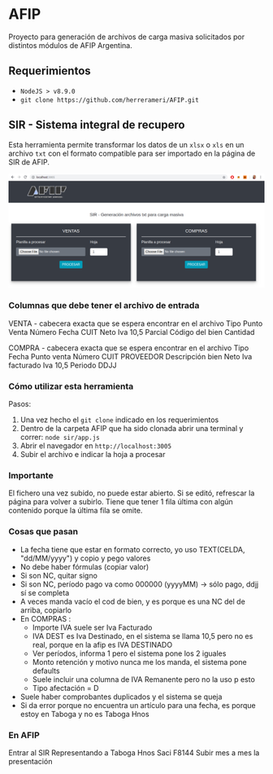 # AFIP
Proyecto para generación de archivos de carga masiva solicitados por distintos módulos de AFIP Argentina.

## Requerimientos
- `NodeJS > v8.9.0`
- `git clone https://github.com/herrerameri/AFIP.git`

## SIR - Sistema integral de recupero
Esta herramienta permite transformar los datos de un `xlsx` o `xls` en un archivo `txt` con el formato compatible para ser importado en la página de SIR de AFIP.

![captura tool](/sir/images/screenshot.png)

### Columnas que debe tener el archivo de entrada
VENTA - cabecera exacta que se espera encontrar en el archivo
Tipo	Punto Venta	Número	Fecha	CUIT	Neto	Iva 10,5	Parcial	Código del bien	Cantidad

COMPRA - cabecera exacta que se espera encontrar en el archivo
Tipo	Fecha	Punto venta	Número	CUIT	PROVEEDOR	Descripción bien	Neto	Iva facturado	Iva 10,5	Periodo DDJJ			

### Cómo utilizar esta herramienta
Pasos: 

1. Una vez hecho el `git clone` indicado en los requerimientos
2. Dentro de la carpeta AFIP que ha sido clonada abrir una terminal y correr: `node sir/app.js`
3. Abrir el navegador en `http://localhost:3005`
4. Subir el archivo e indicar la hoja a procesar

### Importante
El fichero una vez subido, no puede estar abierto.
Si se editó, refrescar la página para volver a subirlo.
Tiene que tener 1 fila última con algún contenido porque la última fila se omite.

### Cosas que pasan
- La fecha tiene que estar en formato correcto, yo uso TEXT(CELDA, "dd/MM/yyyy") y copio y pego valores
- No debe haber fórmulas (copiar valor)
- Si son NC, quitar signo
- Si son NC, período pago va como 000000 (yyyyMM) -> sólo pago, ddjj sí se completa
- A veces manda vacío el cod de bien, y es porque es una NC del de arriba, copiarlo
- En COMPRAS :
	- Importe IVA suele ser Iva Facturado
	- IVA DEST es Iva Destinado, en el sistema se llama 10,5 pero no es real, porque en la afip es IVA DESTINADO 
	- Ver períodos, informa 1 pero el sistema pone los 2 iguales
	- Monto retención y motivo nunca me los manda, el sistema pone defaults
	- Suele incluir una columna de IVA Remanente pero no la uso p esto
	- Tipo afectación = D
- Suele haber comprobantes duplicados y el sistema se queja
- Si da error porque no encuentra un artículo para una fecha, es porque estoy en Taboga y no es Taboga Hnos

### En AFIP
Entrar al SIR
Representando a Taboga Hnos Saci
F8144
Subir mes a mes la presentación
